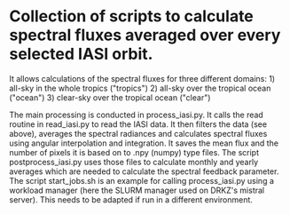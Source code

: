 # Collection of scripts to calculate spectral fluxes averaged over every selected IASI orbit. 
It allows calculations of the spectral fluxes for three different domains:
    1) all-sky in the whole tropics ("tropics")
    2) all-sky over the tropical ocean ("ocean")
    3) clear-sky over the tropical ocean ("clear")

The main processing is conducted in process_iasi.py. It calls the read routine in read_iasi.py to read the IASI data. It then filters the data (see above), averages the spectral radiances and calculates spectral fluxes using angular interpolation and integration. It saves the mean flux and the number of pixels it is based on to .npy (numpy) type files. The script postprocess_iasi.py uses those files to calculate monthly and yearly averages which are needed to calculate the spectral feedback parameter. The script start_jobs.sh is an example for calling process_iasi.py using a workload manager (here the SLURM manager used on DRKZ's mistral server). This needs to be adapted if run in a different environment.
